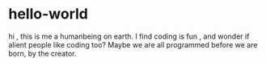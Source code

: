 # hello-world
hi , this is me a humanbeing on earth.
I find coding is fun , and wonder if alient people like coding too?
Maybe we are all programmed before we are born, by the creator.
